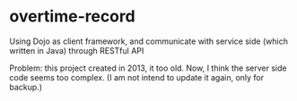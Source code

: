 # overtime-record
Using Dojo as client framework, and communicate with service side (which written in Java) through RESTful API

Problem: this project created in 2013, it too old. Now, I think the server side code seems too complex.
(I am not intend to update it again, only for backup.)
